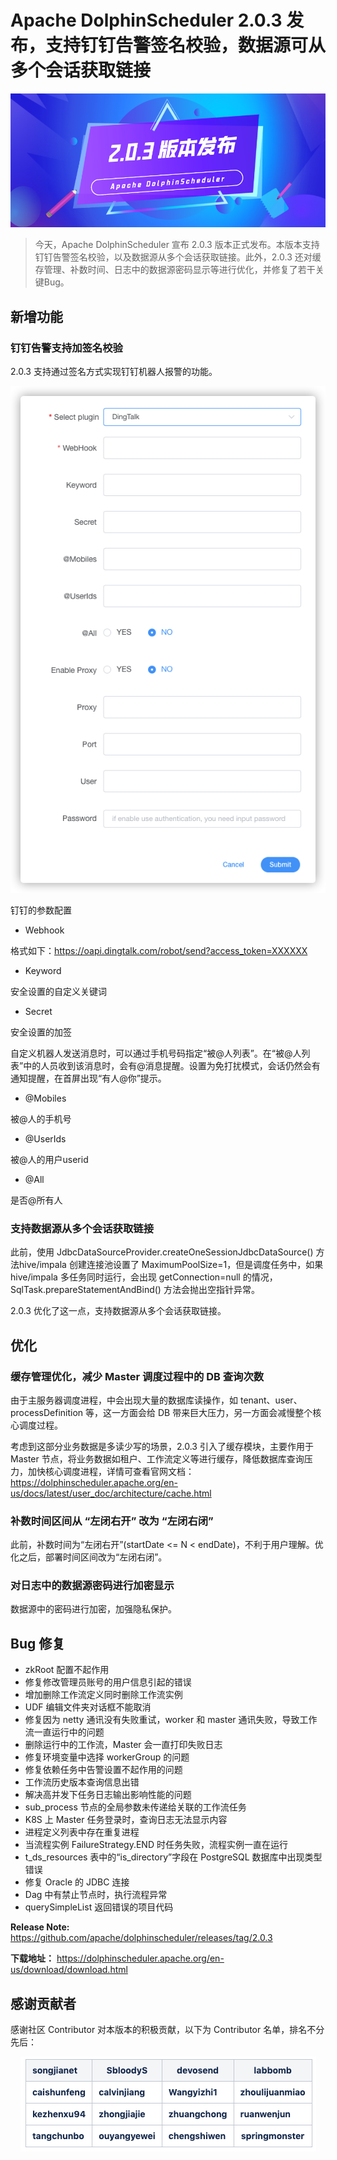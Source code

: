 # Apache DolphinScheduler 2.0.3 发布，支持钉钉告警签名校验，数据源可从多个会话获取链接

<div align=center>
<img src="/img/2.0.3/2022-1-27/1.png"/>
</div>


> 今天，Apache DolphinScheduler 宣布 2.0.3 版本正式发布。本版本支持钉钉告警签名校验，以及数据源从多个会话获取链接。此外，2.0.3 还对缓存管理、补数时间、日志中的数据源密码显示等进行优化，并修复了若干关键Bug。

## 新增功能
### 钉钉告警支持加签名校验

2.0.3 支持通过签名方式实现钉钉机器人报警的功能。

<div align=center>
<img src="/img/2.0.3/2022-1-27/2.png"/>
</div>

钉钉的参数配置

- Webhook

格式如下：https://oapi.dingtalk.com/robot/send?access_token=XXXXXX

- Keyword


安全设置的自定义关键词

- Secret


安全设置的加签

自定义机器人发送消息时，可以通过手机号码指定“被@人列表”。在“被@人列表”中的人员收到该消息时，会有@消息提醒。设置为免打扰模式，会话仍然会有通知提醒，在首屏出现“有人@你”提示。

- @Mobiles


被@人的手机号

- @UserIds


被@人的用户userid

- @All


是否@所有人

### 支持数据源从多个会话获取链接

此前，使用 JdbcDataSourceProvider.createOneSessionJdbcDataSource() 方法hive/impala 创建连接池设置了 MaximumPoolSize=1，但是调度任务中，如果 hive/impala 多任务同时运行，会出现 getConnection=null 的情况，SqlTask.prepareStatementAndBind() 方法会抛出空指针异常。




2.0.3 优化了这一点，支持数据源从多个会话获取链接。


## 优化
### 缓存管理优化，减少 Master 调度过程中的 DB 查询次数




由于主服务器调度进程，中会出现大量的数据库读操作，如 tenant、user、processDefinition 等，这一方面会给 DB 带来巨大压力，另一方面会减慢整个核心调度过程。




考虑到这部分业务数据是多读少写的场景，2.0.3 引入了缓存模块，主要作用于 Master 节点，将业务数据如租户、工作流定义等进行缓存，降低数据库查询压力，加快核心调度进程，详情可查看官网文档：https://dolphinscheduler.apache.org/en-us/docs/latest/user_doc/architecture/cache.html



### 补数时间区间从 “左闭右开” 改为 “左闭右闭”

此前，补数时间为“左闭右开”(startDate <= N < endDate)，不利于用户理解。优化之后，部署时间区间改为“左闭右闭”。

### 对日志中的数据源密码进行加密显示

数据源中的密码进行加密，加强隐私保护。



## Bug 修复

* zkRoot 配置不起作用
* 修复修改管理员账号的用户信息引起的错误
* 增加删除工作流定义同时删除工作流实例
* UDF 编辑文件夹对话框不能取消
* 修复因为 netty 通讯没有失败重试，worker 和 master 通讯失败，导致工作流一直运行中的问题
* 删除运行中的工作流，Master 会一直打印失败日志
* 修复环境变量中选择 workerGroup 的问题
* 修复依赖任务中告警设置不起作用的问题
* 工作流历史版本查询信息出错
* 解决高并发下任务日志输出影响性能的问题
* sub_process 节点的全局参数未传递给关联的工作流任务
* K8S 上 Master 任务登录时，查询日志无法显示内容
* 进程定义列表中存在重复进程
* 当流程实例 FailureStrategy.END 时任务失败，流程实例一直在运行
* t_ds_resources 表中的“is_directory”字段在 PostgreSQL 数据库中出现类型错误
* 修复 Oracle 的 JDBC 连接
* Dag 中有禁止节点时，执行流程异常
* querySimpleList 返回错误的项目代码 




**Release Note:** https://github.com/apache/dolphinscheduler/releases/tag/2.0.3

**下载地址：** https://dolphinscheduler.apache.org/en-us/download/download.html

## 感谢贡献者

感谢社区 Contributor 对本版本的积极贡献，以下为 Contributor 名单，排名不分先后：

<div align=center>
<img src="/img/2.0.3/2022-1-27/3.png"/>
</div>
